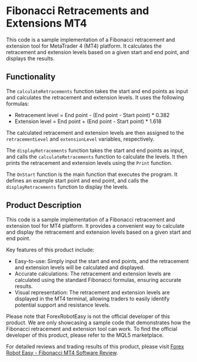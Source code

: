 # Fibonacci Retracements and Extensions MT4

This code is a sample implementation of a Fibonacci retracement and extension tool for MetaTrader 4 (MT4) platform. It calculates the retracement and extension levels based on a given start and end point, and displays the results.

## Functionality

The `calculateRetracements` function takes the start and end points as input and calculates the retracement and extension levels. It uses the following formulas:

- Retracement level = End point - (End point - Start point) * 0.382
- Extension level = End point + (End point - Start point) * 1.618

The calculated retracement and extension levels are then assigned to the `retracementLevel` and `extensionLevel` variables, respectively.

The `displayRetracements` function takes the start and end points as input, and calls the `calculateRetracements` function to calculate the levels. It then prints the retracement and extension levels using the `Print` function.

The `OnStart` function is the main function that executes the program. It defines an example start point and end point, and calls the `displayRetracements` function to display the levels.

## Product Description

This code is a sample implementation of a Fibonacci retracement and extension tool for MT4 platform. It provides a convenient way to calculate and display the retracement and extension levels based on a given start and end point.

Key features of this product include:

- Easy-to-use: Simply input the start and end points, and the retracement and extension levels will be calculated and displayed.
- Accurate calculations: The retracement and extension levels are calculated using the standard Fibonacci formulas, ensuring accurate results.
- Visual representation: The retracement and extension levels are displayed in the MT4 terminal, allowing traders to easily identify potential support and resistance levels.

Please note that ForexRobotEasy is not the official developer of this product. We are only showcasing a sample code that demonstrates how the Fibonacci retracement and extension tool can work. To find the official developer of this product, please refer to the MQL5 marketplace.

For detailed reviews and trading results of this product, please visit [Forex Robot Easy - Fibonacci MT4 Software Review](https://forexroboteasy.com/forex-robot-review/fibonacci-mt4-software-review-dynamic-forex-trading-tool/).
